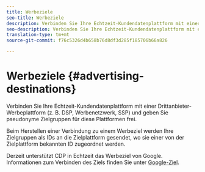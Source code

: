 ```yaml
---
title: Werbeziele
seo-title: Werbeziele
description: Verbinden Sie Ihre Echtzeit-Kundendatenplattform mit einer Drittanbieter-Werbeplattform (z. B. DSP, Werbenetzwerk, SSP) und geben Sie pseudonyme Zielgruppen für diese Plattformen frei.
seo-description: Verbinden Sie Ihre Echtzeit-Kundendatenplattform mit einer Drittanbieter-Werbeplattform (z. B. DSP, Werbenetzwerk, SSP) und geben Sie pseudonyme Zielgruppen für diese Plattformen frei.
translation-type: tm+mt
source-git-commit: f76c5326d4b658b76d8df3d285f185706b66a826

---
```



# Werbeziele {#advertising-destinations}

Verbinden Sie Ihre Echtzeit-Kundendatenplattform mit einer Drittanbieter-Werbeplattform (z. B. DSP, Werbenetzwerk, SSP) und geben Sie pseudonyme Zielgruppen für diese Plattformen frei.

Beim Herstellen einer Verbindung zu einem Werbeziel werden Ihre Zielgruppen als IDs an die Zielplattform gesendet, wo sie einer von der Zielplattform bekannten ID zugeordnet werden.

Derzeit unterstützt CDP in Echtzeit das Werbeziel von Google. Informationen zum Verbinden des Ziels finden Sie unter [Google-Ziel](/help/rtcdp/destinations/google-destination.md).